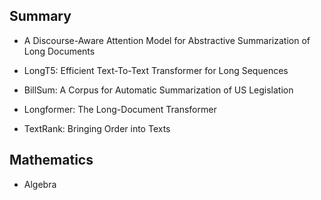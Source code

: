 ## Summary

* A Discourse-Aware Attention Model for Abstractive Summarization of Long Documents

* LongT5: Efficient Text-To-Text Transformer for Long Sequences

* BillSum: A Corpus for Automatic Summarization of US Legislation

* Longformer: The Long-Document Transformer

* TextRank: Bringing Order into Texts

## Mathematics

* Algebra

